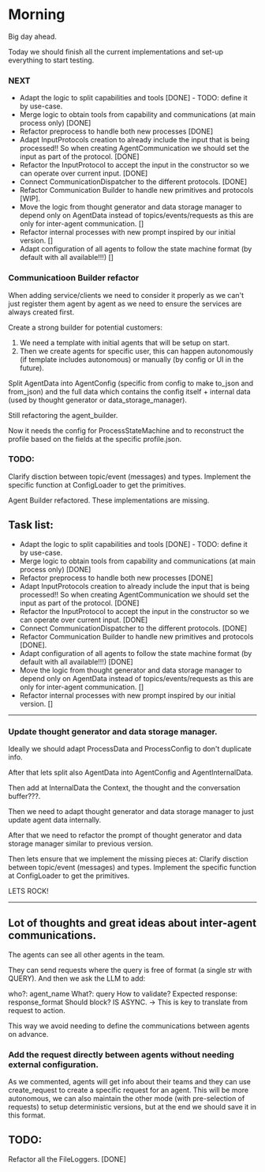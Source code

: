 # Morning

Big day ahead.

Today we should finish all the current implementations and set-up everything to start testing.

### NEXT

- Adapt the logic to split capabilities and tools [DONE] - TODO: define it by use-case.
- Merge logic to obtain tools from capability and communications (at main process only) [DONE]
- Refactor preprocess to handle both new processes [DONE]
- Adapt InputProtocols creation to already include the input that is being processed!! So when creating AgentCommunication we should set the input as part of the protocol. [DONE]
- Refactor the InputProtocol to accept the input in the constructor so we can operate over current input. [DONE]
- Connect CommunicationDispatcher to the different protocols. [DONE]
- Refactor Communication Builder to handle new primitives and protocols [WIP].
- Move the logic from thought generator and data storage manager to depend only on AgentData instead of topics/events/requests as this are only for inter-agent communication. []
- Refactor internal processes with new prompt inspired by our initial version. []
- Adapt configuration of all agents to follow the state machine format (by default with all available!!!) []


### Communicatioon Builder refactor

When adding service/clients we need to consider it properly as we can't just register them agent by agent as we need to ensure the services are always created first.

Create a strong builder for potential customers:

1. We need a template with initial agents that will be setup on start.
2. Then we create agents for specific user, this can happen autonomously (if template includes autonomous) or manually (by config or UI in the future).

Split AgentData into AgentConfig (specific from config to make to_json and from_json) and the full data which contains the config itself + internal data (used by thought generator or data_storage_manager).

Still refactoring the agent_builder.

Now it needs the config for ProcessStateMachine and to reconstruct the profile based on the fields at the specific profile.json.

### TODO:
Clarify disction between topic/event (messages) and types.
Implement the specific function at ConfigLoader to get the primitives.

Agent Builder refactored. These implementations are missing.


## Task list:

- Adapt the logic to split capabilities and tools [DONE] - TODO: define it by use-case.
- Merge logic to obtain tools from capability and communications (at main process only) [DONE]
- Refactor preprocess to handle both new processes [DONE]
- Adapt InputProtocols creation to already include the input that is being processed!! So when creating AgentCommunication we should set the input as part of the protocol. [DONE]
- Refactor the InputProtocol to accept the input in the constructor so we can operate over current input. [DONE]
- Connect CommunicationDispatcher to the different protocols. [DONE]
- Refactor Communication Builder to handle new primitives and protocols [DONE].
- Adapt configuration of all agents to follow the state machine format (by default with all available!!!) [DONE]
- Move the logic from thought generator and data storage manager to depend only on AgentData instead of topics/events/requests as this are only for inter-agent communication. []
- Refactor internal processes with new prompt inspired by our initial version. []

---

### Update thought generator and data storage manager.

Ideally we should adapt ProcessData and ProcessConfig to don't duplicate info.

After that lets split also AgentData into AgentConfig and AgentInternalData.

Then add at InternalData the Context, the thought and the conversation buffer???.

Then we need to adapt thought generator and data storage manager to just update agent data internally.

After that we need to refactor the prompt of thought generator and data storage manager similar to previous version.

Then lets ensure that we implement the missing pieces at:
    Clarify disction between topic/event (messages) and types.
    Implement the specific function at ConfigLoader to get the primitives.

LETS ROCK!

---

## Lot of thoughts and great ideas about inter-agent communications.

The agents can see all other agents in the team.

They can send requests where the query is free of format (a single str with QUERY).
And then we ask the LLM to add:

who?: agent_name
What?: query
How to validate? Expected response: response_format
Should block? IS ASYNC. -> This is key to translate from request to action.

This way we avoid needing to define the communications between agents on advance.

### Add the request directly between agents without needing external configuration.

As we commented, agents will get info about their teams and they can use create_request to create a specific request for an agent.
This will be more autonomous, we can also maintain the other mode (with pre-selection of requests) to setup deterministic versions,
but at the end we should save it in this format.

## TODO:
Refactor all the FileLoggers. [DONE]